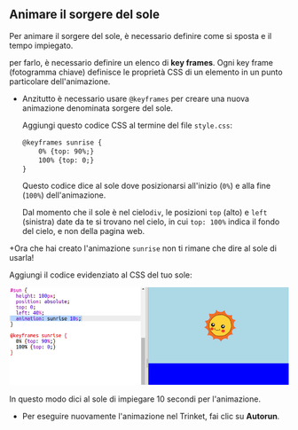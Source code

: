 ## Animare il sorgere del sole

Per animare il sorgere del sole, è necessario definire come si sposta e il tempo impiegato.

per farlo, è necessario definire un elenco di __key frames__. Ogni key frame (fotogramma chiave) definisce le proprietà CSS di un elemento in un punto particolare dell'animazione.

+ Anzitutto è necessario usare `@keyframes` per creare una nuova animazione denominata sorgere del sole.

    Aggiungi questo codice CSS al termine del file `style.css`:

    ```
    @keyframes sunrise {
        0% {top: 90%;}
        100% {top: 0;}
    }
    ```

    Questo codice dice al sole dove posizionarsi all'inizio (`0%`) e alla fine (`100%`) dell'animazione.

    Dal momento che il sole è nel cielo`div`, le posizioni `top` (alto) e `left` (sinistra) date da te si trovano nel cielo, in cui `top: 100%` indica il fondo del cielo, e non della pagina web.


+Ora che hai creato l'animazione `sunrise` non ti rimane che dire al sole di usarla!

   Aggiungi il codice evidenziato al CSS del tuo sole:

   ![screenshot](images/sunrise-sunrise.png)

   In questo modo dici al sole di impiegare 10 secondi per l'animazione.

+ Per eseguire nuovamente l'animazione nel Trinket, fai clic su **Autorun**.




